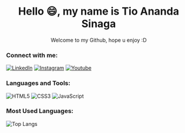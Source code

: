 <div align="center">
  <h1>Hello 😄, my name is Tio Ananda Sinaga</h1>
  <p>Welcome to my Github, hope u enjoy :D</p>
</div>

 ### Connect with me:
[![LinkedIn](https://img.shields.io/badge/LinkedIn-blue?style=for-the-badge&logo=linkedin)](https://www.linkedin.com/in/tio-ananda-sinaga-940098308/)
[![Instagram](https://img.shields.io/badge/Instagram-pink?style=for-the-badge&logo=instagram)](https://www.instagram.com/tioansgg?igsh=eW1mZWJncWdqdmFy)
[![Youtube](https://img.shields.io/badge/Youtube-red?style=for-the-badge&logo=youtube)](https://www.youtube.com/channel/UCXmHBiz-tgrniG8ODgrby4w)

### Languages and Tools:
![HTML5](https://img.shields.io/badge/HTML5-E34F26?style=for-the-badge&logo=html5&logoColor=white)
![CSS3](https://img.shields.io/badge/CSS3-1572B6?style=for-the-badge&logo=css3&logoColor=white)
![JavaScript](https://img.shields.io/badge/JavaScript-F7DF1E?style=for-the-badge&logo=javascript&logoColor=black)

### Most Used Languages:
![Top Langs](https://github-readme-stats.vercel.app/api/top-langs/?username=Zeeion12&layout=compact&theme=radical)
<!--- Theme Lainnya 
dark
tokyonight
onedark
gruvbox
---!>



<!---
Zeeion12/Zeeion12 is a ✨ special ✨ repository because its `README.md` (this file) appears on your GitHub profile.
You can click the Preview link to take a look at your changes.
--->
